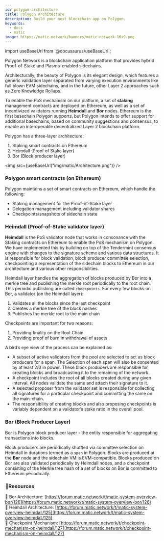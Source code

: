 ```yaml
---
id: polygon-architecture
title: Polygon Architecture
description: Build your next blockchain app on Polygon.
keywords:
  - docs
  - matic
image: https://matic.network/banners/matic-network-16x9.png 
---
```

import useBaseUrl from '@docusaurus/useBaseUrl';

Polygon Network is a blockchain application platform that provides hybrid Proof-of-Stake and Plasma-enabled sidechains.

Architecturally, the beauty of Polygon is its elegant design, which features a generic validation layer separated from varying execution environments like full blown EVM sidechains, and in the future, other Layer 2 approaches such as Zero Knowledge Rollups. 

To enable the PoS mechanism on our platform, a set of **staking** management contracts are deployed on Ethereum, as well as a set of incentivized validators running **Heimdall** and **Bor** nodes. Ethereum is the first basechain Polygon supports, but Polygon intends to offer support for additional basechains, based on community suggestions and consensus, to enable an interoperable decentralized Layer 2 blockchain platform.

Polygon has a three-layer architecture:

1. Staking smart contracts on Ethereum
2. Heimdall (Proof of Stake layer) 
3. Bor (Block producer layer)

<img src={useBaseUrl("img/matic/Architecture.png")} />

### Polygon smart contracts (on Ethereum)

Polygon maintains a set of smart contracts on Ethereum, which handle the following:

- Staking management for the Proof-of-Stake layer
- Delegation management including validator shares
- Checkpoints/snapshots of sidechain state

### Heimdall (Proof-of-Stake validator layer)

**Heimdall** is the PoS validator node that works in consonance with the Staking contracts on Ethereum to enable the PoS mechanism on Polygon. We have implemented this by building on top of the Tendermint consensus engine with changes to the signature scheme and various data structures. It is responsible for block validation, block producer committee selection, checkpointing a representation of the sidechain blocks to Ethereum in our architecture and various other responsibilities.

Heimdall layer handles the aggregation of blocks produced by Bor into a merkle tree and publishing the merkle root periodically to the root chain. This periodic publishing are called `checkpoints`. For every few blocks on Bor, a validator (on the Heimdall layer): 

1. Validates all the blocks since the last checkpoint
2. Creates a merkle tree of the block hashes
3. Publishes the merkle root to the main chain

Checkpoints are important for two reasons: 

1. Providing finality on the Root Chain
2. Providing proof of burn in withdrawal of assets

A bird’s eye view of the process can be explained as: 

- A subset of active validators from the pool are selected to act as block producers for a span. The Selection of each span will also be consented by at least 2/3 in power. These block producers are responsible for creating blocks and broadcasting it to the remaining of the network.
- A checkpoint includes the root of all blocks created during any given interval. All nodes validate the same and attach their signature to it.
- A selected proposer from the validator set is responsible for collecting all signatures for a particular checkpoint and committing the same on the main-chain.
- The responsibility of creating blocks and also proposing checkpoints is variably dependent on a validator’s stake ratio in the overall pool.

### Bor (Block Producer Layer)

Bor is Polygon block producer layer - the entity responsible for aggregating transactions into blocks. 

Block producers are periodically shuffled via committee selection on Heimdall in durations termed as a `span` in Polygon. Blocks are produced at the **Bor** node and the sidechain VM is EVM-compatible. Blocks produced on Bor are also validated periodically by Heimdall nodes, and a checkpoint consisting of the Merkle tree hash of a set of blocks on Bor is committed to Ethereum periodically.

### **:scroll:Resources**

:paperclip: Bor Architecture: [https://forum.matic.network/t/matic-system-overview-bor/126](https://forum.matic.network/t/matic-system-overview-bor/126) <br/>
:paperclip: Heimdall Architecture: [https://forum.matic.network/t/matic-system-overview-heimdall/125](https://forum.matic.network/t/matic-system-overview-heimdall/125) <br/>
:paperclip: Checkpoint Mechanism: [https://forum.matic.network/t/checkpoint-mechanism-on-heimdall/127](https://forum.matic.network/t/checkpoint-mechanism-on-heimdall/127)